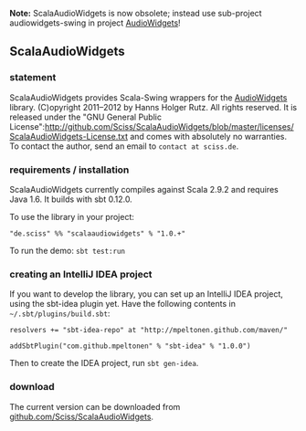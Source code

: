 __Note:__ ScalaAudioWidgets is now obsolete; instead use sub-project audiowidgets-swing in project [AudioWidgets](https://github.com/Sciss/AudioWidgets)!

## ScalaAudioWidgets

### statement

ScalaAudioWidgets provides Scala-Swing wrappers for the [AudioWidgets](http://github.com/Sciss/AudioWidgets) library. (C)opyright 2011&ndash;2012 by Hanns Holger Rutz. All rights reserved. It is released under the "GNU General Public License":http://github.com/Sciss/ScalaAudioWidgets/blob/master/licenses/ScalaAudioWidgets-License.txt and comes with absolutely no warranties. To contact the author, send an email to `contact at sciss.de`.

### requirements / installation

ScalaAudioWidgets currently compiles against Scala 2.9.2 and requires Java 1.6. It builds with sbt 0.12.0.

To use the library in your project:

    "de.sciss" %% "scalaaudiowidgets" % "1.0.+"

To run the demo: `sbt test:run`

### creating an IntelliJ IDEA project

If you want to develop the library, you can set up an IntelliJ IDEA project, using the sbt-idea plugin yet. Have the following contents in `~/.sbt/plugins/build.sbt`:

    resolvers += "sbt-idea-repo" at "http://mpeltonen.github.com/maven/"

    addSbtPlugin("com.github.mpeltonen" % "sbt-idea" % "1.0.0")

Then to create the IDEA project, run `sbt gen-idea`.

### download

The current version can be downloaded from [github.com/Sciss/ScalaAudioWidgets](http://github.com/Sciss/ScalaAudioWidgets).
